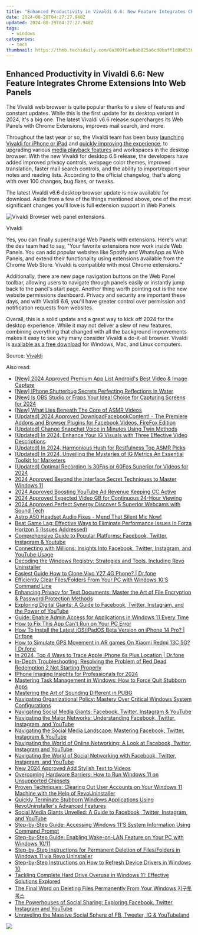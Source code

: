 ```yaml
---
title: "Enhanced Productivity in Vivaldi 6.6: New Feature Integrates Chrome Extensions Into Web Panels"
date: 2024-08-28T04:27:27.948Z
updated: 2024-08-29T04:27:27.948Z
tags:
  - windows
categories:
  - tech
thumbnail: https://thmb.techidaily.com/8a309f6aebab825a6cd0baff1d0b8550d45fadce34f31fb21e5a5f2109ae3299.jpg
---
```


## Enhanced Productivity in Vivaldi 6.6: New Feature Integrates Chrome Extensions Into Web Panels

The Vivaldi web browser is quite popular thanks to a slew of features and constant updates. While this is the first update for its desktop variant in 2024, it's a big one. The latest Vivaldi v6.6 release supercharges its Web Panels with Chrome Extensions, improves mail search, and more.

 Throughout the last year or so, the Vivaldi team has been busy [launching Vivaldi for iPhone or iPad](https://article-posts.techidaily.com/updated-2024-approved-interpreting-distinctions-360-content-and-virtual-reality/) and [quickly improving the experience](https://youtube-docs.techidaily.com/ed-in-2024-mp3-conversion-hack-youtube-to-macs-mp3-tutorial/), to upgrading various [media playback features](https://ai-video-apps.techidaily.com/new-2024-approved-cut-trim-and-split-the-best-free-mpeg-video-splitters/) and workspaces in the desktop browser. With the new Vivaldi for desktop 6.6 release, the developers have added improved privacy controls, webpage color themes, improved translation, faster mail search controls, and the ability to import/export your notes and reading lists. According to the official changelog, that's along with over 100 changes, bug fixes, or tweaks.

 The latest Vivaldi v6.6 desktop browser update is now available for download. Aside from a few of the things mentioned above, one of the most significant changes you'll love is full extension support in Web Panels.

![Vivaldi Browser web panel extensions.](https://static1.howtogeekimages.com/wordpress/wp-content/uploads/2024/02/screenshot-2024-02-29-at-10-25-59-am.jpg) 

Vivaldi

 Yes, you can finally supercharge Web Panels with extensions. Here's what the dev team had to say, "Your favorite extensions now work inside Web Panels. You can add popular websites like Spotify and WhatsApp as Web Panels, and extend their functionality using extensions available from the Chrome Web Store. Vivaldi is compatible with most Chrome extensions."

 Additionally, there are new page navigation buttons on the Web Panel toolbar, allowing users to navigate through panels easily or instantly jump back to the panel's start page. Another thing worth pointing out is the new website permissions dashboard. Privacy and security are important these days, and with Vivaldi 6.6, you'll have greater control over permission and notification requests from websites.

 Overall, this is a solid update and a great way to kick off 2024 for the desktop experience. While it may not deliver a slew of new features, combining everything that changed with all the background improvements makes it easy to see why many consider Vivaldi a do-it-all browser. Vivaldi is [available as a free download](https://vivaldi.com/download/) for Windows, Mac, and Linux computers.

 Source: [Vivaldi](https://vivaldi.com/blog/vivaldi-on-desktop-6-6/)

<ins class="adsbygoogle"
     style="display:block"
     data-ad-format="autorelaxed"
     data-ad-client="ca-pub-7571918770474297"
     data-ad-slot="1223367746"></ins>



<ins class="adsbygoogle"
     style="display:block"
     data-ad-client="ca-pub-7571918770474297"
     data-ad-slot="8358498916"
     data-ad-format="auto"
     data-full-width-responsive="true"></ins>

<span class="atpl-alsoreadstyle">Also read:</span>
<div><ul>
<li><a href="https://digital-screen-recording.techidaily.com/new-2024-approved-premium-app-list-androids-best-video-and-image-capture/"><u>[New] 2024 Approved  Premium App List  Android's Best Video & Image Capture</u></a></li>
<li><a href="https://extra-skills.techidaily.com/new-iphone-shutterbug-secrets-perfecting-reflections-in-water/"><u>[New] IPhone Shutterbug Secrets  Perfecting Reflections in Water</u></a></li>
<li><a href="https://screen-activity-recording.techidaily.com/new-is-obs-studio-or-fraps-your-ideal-choice-for-capturing-screens-for-2024/"><u>[New] Is OBS Studio or Fraps Your Ideal Choice for Capturing Screens for 2024</u></a></li>
<li><a href="https://facebook-video-share.techidaily.com/new-what-lies-beneath-the-core-of-asmr-videos/"><u>[New] What Lies Beneath  The Core of ASMR Videos</u></a></li>
<li><a href="https://facebook-clips.techidaily.com/updated-2024-approved-downloadfacebookcontent-the-premiere-addons-and-browser-plugins-for-facebook-videos-firefox-edition/"><u>[Updated] 2024 Approved  DownloadFacebookContent! - The Premiere Addons and Browser Plugins for Facebook Videos, FireFox Edition</u></a></li>
<li><a href="https://snapchat-videos.techidaily.com/updated-change-snapchat-voice-in-minutes-using-twin-methods/"><u>[Updated] Change Snapchat Voice in Minutes Using Twin Methods</u></a></li>
<li><a href="https://instagram-video-recordings.techidaily.com/updated-in-2024-enhance-your-ig-visuals-with-three-effective-video-descriptions/"><u>[Updated] In 2024, Enhance Your IG Visuals with Three Effective Video Descriptions</u></a></li>
<li><a href="https://fox-friendly.techidaily.com/updated-in-2024-harmonious-hush-for-restfulness-top-asmr-picks/"><u>[Updated] In 2024, Harmonious Hush for Restfulness  Top ASMR Picks</u></a></li>
<li><a href="https://instagram-video-recordings.techidaily.com/updated-in-2024-unveiling-the-mysteries-of-ig-metrics-an-essential-toolkit-for-marketers/"><u>[Updated] In 2024, Unveiling the Mysteries of IG Metrics  An Essential Toolkit for Marketers</u></a></li>
<li><a href="https://desktop-recording.techidaily.com/updated-optimal-recording-is-30fps-or-60fps-superior-for-videos-for-2024/"><u>[Updated] Optimal Recording  Is 30Fps or 60Fps Superior for Videos for 2024</u></a></li>
<li><a href="https://fox-hovers.techidaily.com/2024-approved-beyond-the-interface-secret-techniques-to-master-windows-11/"><u>2024 Approved  Beyond the Interface  Secret Techniques to Master Windows 11</u></a></li>
<li><a href="https://youtube-data.techidaily.com/approved-boosting-youtube-ad-revenue-keeping-cc-active/"><u>2024 Approved  Boosting YouTube Ad Revenue  Keeping CC Active</u></a></li>
<li><a href="https://article-files.techidaily.com/2024-approved-expected-video-gb-for-continuous-24-hour-viewing/"><u>2024 Approved  Expected Video GB for Continuous 24-Hour Viewing</u></a></li>
<li><a href="https://screen-mirroring-recording.techidaily.com/2024-approved-perfect-synergy-discover-5-superior-webcams-with-sound-tech/"><u>2024 Approved  Perfect Synergy  Discover 5 Superior Webcams with Sound Tech</u></a></li>
<li><a href="https://sound-issues.techidaily.com/1723015516052-astro-a50-headset-audio-fixes-mend-that-silent-mic-now/"><u>Astro A50 Headset Audio Fixes - Mend That Silent Mic Now!</u></a></li>
<li><a href="https://win-forum.techidaily.com/beat-game-lag-effective-ways-to-eliminate-performance-issues-in-forza-horizon-5-issues-addressed/"><u>Beat Game Lag: Effective Ways to Eliminate Performance Issues In Forza Horizon 5 (Issues Addressed)</u></a></li>
<li><a href="https://win-forum.techidaily.com/comprehensive-guide-to-popular-platforms-facebook-twitter-instagram-and-youtube/"><u>Comprehensive Guide to Popular Platforms: Facebook, Twitter, Instagram & Youtube</u></a></li>
<li><a href="https://win-forum.techidaily.com/connecting-with-millions-insights-into-facebook-twitter-instagram-and-youtube-usage/"><u>Connecting with Millions: Insights Into Facebook, Twitter, Instagram, and YouTube Usage</u></a></li>
<li><a href="https://win-forum.techidaily.com/decoding-the-windows-registry-strategies-and-tools-including-revo-uninstaller/"><u>Decoding the Windows Registry: Strategies and Tools, Including Revo Uninstaller</u></a></li>
<li><a href="https://blog-min.techidaily.com/easiest-guide-how-to-clone-vivo-y27-4g-phone-drfone-by-drfone-transfer-from-android-transfer-from-android/"><u>Easiest Guide How to Clone Vivo Y27 4G Phone? | Dr.fone</u></a></li>
<li><a href="https://win-forum.techidaily.com/efficiently-clear-filesfolders-from-your-pc-with-windows-10s-command-line/"><u>Efficiently Clear Files/Folders From Your PC with Windows 10'S Command Line</u></a></li>
<li><a href="https://win-forum.techidaily.com/enhancing-privacy-for-text-documents-master-the-art-of-file-encryption-and-password-protection-methods/"><u>Enhancing Privacy for Text Documents: Master the Art of File Encryption & Password Protection Methods</u></a></li>
<li><a href="https://win-forum.techidaily.com/exploring-digital-giants-a-guide-to-facebook-twitter-instagram-and-the-power-of-youtube/"><u>Exploring Digital Giants: A Guide to Facebook, Twitter, Instagram, and the Power of YouTube</u></a></li>
<li><a href="https://win-forum.techidaily.com/guide-enable-admin-access-for-applications-in-windows-11-every-time/"><u>Guide: Enable Admin Access for Applications in Windows 11 Every Time</u></a></li>
<li><a href="https://win-forum.techidaily.com/how-to-fix-this-app-cant-run-on-your-pc-error/"><u>How to Fix This App Can't Run on Your PC Error</u></a></li>
<li><a href="https://blog-min.techidaily.com/how-to-install-the-latest-iosipados-beta-version-on-iphone-14-pro-drfone-by-drfone-ios-system-repair-ios-system-repair/"><u>How To Install the Latest iOS/iPadOS Beta Version on iPhone 14 Pro? | Dr.fone</u></a></li>
<li><a href="https://fake-location.techidaily.com/how-to-simulate-gps-movement-in-ar-games-on-xiaomi-redmi-13c-5g-drfone-by-drfone-virtual-android/"><u>How to Simulate GPS Movement in AR games On Xiaomi Redmi 13C 5G? | Dr.fone</u></a></li>
<li><a href="https://ios-location-track.techidaily.com/in-2024-top-4-ways-to-trace-apple-iphone-6s-plus-location-drfone-by-drfone-virtual-ios/"><u>In 2024, Top 4 Ways to Trace Apple iPhone 6s Plus Location | Dr.fone</u></a></li>
<li><a href="https://win-answers.techidaily.com/in-depth-troubleshooting-resolving-the-problem-of-red-dead-redemption-2-not-starting-properly/"><u>In-Depth Troubleshooting: Resolving the Problem of Red Dead Redemption 2 Not Starting Properly</u></a></li>
<li><a href="https://fox-blue.techidaily.com/iphone-imaging-insights-for-professionals-for-2024/"><u>IPhone Imaging Insights for Professionals for 2024</u></a></li>
<li><a href="https://win-forum.techidaily.com/mastering-task-management-in-windows-how-to-force-quit-stubborn-apps/"><u>Mastering Task Management in Windows: How to Force Quit Stubborn Apps</u></a></li>
<li><a href="https://extra-lessons.techidaily.com/mastering-the-art-of-sounding-different-in-pubg/"><u>Mastering the Art of Sounding Different in PUBG</u></a></li>
<li><a href="https://win-forum.techidaily.com/navigating-organizational-policy-mastery-over-critical-windows-system-configurations/"><u>Navigating Organizational Policy: Mastery Over Critical Windows System Configurations</u></a></li>
<li><a href="https://win-forum.techidaily.com/navigating-social-media-giants-facebook-twitter-instagram-and-youtube/"><u>Navigating Social Media Giants: Facebook, Twitter, Instagram & YouTube</u></a></li>
<li><a href="https://win-forum.techidaily.com/navigating-the-major-networks-understanding-facebook-twitter-instagram-and-youtube/"><u>Navigating the Major Networks: Understanding Facebook, Twitter, Instagram, and YouTube</u></a></li>
<li><a href="https://win-forum.techidaily.com/navigating-the-social-media-landscape-mastering-facebook-twitter-instagram-and-youtube/"><u>Navigating the Social Media Landscape: Mastering Facebook, Twitter, Instagram & YouTube</u></a></li>
<li><a href="https://win-forum.techidaily.com/navigating-the-world-of-online-networking-a-look-at-facebook-twitter-instagram-and-youtube/"><u>Navigating the World of Online Networking: A Look at Facebook, Twitter, Instagram and YouTube</u></a></li>
<li><a href="https://win-forum.techidaily.com/navigating-the-world-of-social-networking-with-facebook-twitter-instagram-and-youtube/"><u>Navigating the World of Social Networking with Facebook, Twitter, Instagram, and YouTube</u></a></li>
<li><a href="https://ai-video-editing.techidaily.com/new-2024-approved-add-stylish-text-to-videos/"><u>New 2024 Approved Add Stylish Text to Videos</u></a></li>
<li><a href="https://win-forum.techidaily.com/overcoming-hardware-barriers-how-to-run-windows-11-on-unsupported-chipsets/"><u>Overcoming Hardware Barriers: How to Run Windows 11 on Unsupported Chipsets</u></a></li>
<li><a href="https://win-forum.techidaily.com/proven-techniques-clearing-out-user-accounts-on-your-windows-11-machine-with-the-help-of-revouninstaller/"><u>Proven Techniques: Clearing Out User Accounts on Your Windows 11 Machine with the Help of RevoUninstaller</u></a></li>
<li><a href="https://win-forum.techidaily.com/quickly-terminate-stubborn-windows-applications-using-revouninstallers-advanced-features/"><u>Quickly Terminate Stubborn Windows Applications Using RevoUninstaller's Advanced Features</u></a></li>
<li><a href="https://win-forum.techidaily.com/social-media-giants-unveiled-a-guide-to-facebook-twitter-instagram-and-youtube/"><u>Social Media Giants Unveiled: A Guide to Facebook, Twitter, Instagram, and YouTube</u></a></li>
<li><a href="https://win-forum.techidaily.com/step-by-step-guide-accessing-windows-11s-system-information-using-command-prompt/"><u>Step-by-Step Guide: Accessing Windows 11'S System Information Using Command Prompt</u></a></li>
<li><a href="https://win-forum.techidaily.com/step-by-step-guide-enabling-wake-on-lan-feature-on-your-pc-with-windows-1011/"><u>Step-by-Step Guide: Enabling Wake-on-LAN Feature on Your PC with Windows 10/11</u></a></li>
<li><a href="https://win-forum.techidaily.com/step-by-step-instructions-for-permanent-deletion-of-filesfolders-in-windows-11-via-revo-uninstaller/"><u>Step-by-Step Instructions for Permanent Deletion of Files/Folders in Windows 11 via Revo Uninstaller</u></a></li>
<li><a href="https://win-forum.techidaily.com/step-by-step-instructions-on-how-to-refresh-device-drivers-in-windows-10/"><u>Step-by-Step Instructions on How to Refresh Device Drivers in Windows 10</u></a></li>
<li><a href="https://win-forum.techidaily.com/tackling-complete-hard-drive-overuse-in-windows-11-effective-solutions-explored/"><u>Tackling Complete Hard Drive Overuse in Windows 11: Effective Solutions Explored</u></a></li>
<li><a href="https://win-forum.techidaily.com/the-final-word-on-deleting-files-permanently-from-your-windows/"><u>The Final Word on Deleting Files Permanently From Your Windows 지구토록스</u></a></li>
<li><a href="https://win-forum.techidaily.com/the-powerhouses-of-social-sharing-exploring-facebook-twitter-instagram-and-youtube/"><u>The Powerhouses of Social Sharing: Exploring Facebook, Twitter, Instagram and YouTube</u></a></li>
<li><a href="https://win-forum.techidaily.com/unraveling-the-massive-social-sphere-of-fb-tweeter-ig-and-youtubeland/"><u>Unraveling the Massive Social Sphere of FB, Tweeter, IG & YouTubeland</u></a></li>
</ul></div>

<!-- affiliate ads begin -->
<a href="https://store.nero.com/order/checkout.php?PRODS=42296985&QTY=1&AFFILIATE=108875&CART=1"><img src="https://secure.avangate.com/images/merchant/9cea886b9f44a3c2df1163730ab64994/products/copy_nero_burning_rom_cart.png" border="0">
</a>
<!-- affiliate ads end -->